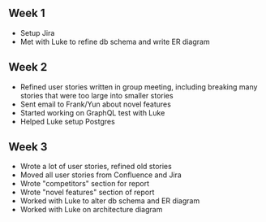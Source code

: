 ## Week 1 
- Setup Jira
- Met with Luke to refine db schema and write ER diagram

## Week 2
- Refined user stories written in group meeting, including breaking many stories that were too large into smaller stories
- Sent email to Frank/Yun about novel features
- Started working on GraphQL test with Luke
- Helped Luke setup Postgres

## Week 3
- Wrote a lot of user stories, refined old stories
- Moved all user stories from Confluence and Jira
- Wrote "competitors" section for report
- Wrote "novel features" section of report
- Worked with Luke to alter db schema and ER diagram
- Worked with Luke on architecture diagram




